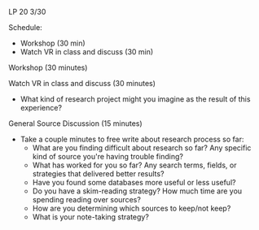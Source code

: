 LP 20
3/30

Schedule:
- Workshop (30 min)
- Watch VR in class and discuss (30 min)

Workshop (30 minutes)

Watch VR in class and discuss (30 minutes)
- What kind of research project might you imagine as the result of this experience? 

General Source Discussion (15 minutes)
- Take a couple minutes to free write about research process so far:
  - What are you finding difficult about research so far? Any specific kind of source you're having trouble finding?
  - What has worked for you so far? Any search terms, fields, or strategies that delivered better results?
  - Have you found some databases more useful or less useful?
  - Do you have a skim-reading strategy?  How much time are you spending reading over sources?
  - How are you determining which sources to keep/not keep?
  - What is your note-taking strategy?
